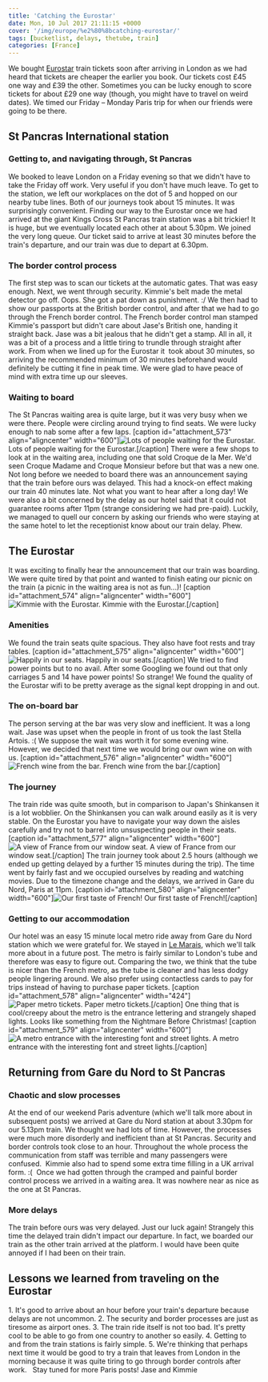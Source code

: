 ```yaml
---
title: '​Catching the Eurostar'
date: Mon, 10 Jul 2017 21:11:15 +0000
cover: '/img/europe/%e2%80%8bcatching-eurostar/'
tags: [bucketlist, delays, thetube, train]
categories: [France]
---
```


We bought [Eurostar](http://www.eurostar.com/uk-en) train tickets soon after arriving in London as we had heard that tickets are cheaper the earlier you book. Our tickets cost £45 one way and £39 the other. Sometimes you can be lucky enough to score tickets for about £29 one way (though, you might have to travel on weird dates). We timed our Friday – Monday Paris trip for when our friends were going to be there.

St Pancras International station
--------------------------------

### Getting to, and navigating through, St Pancras

We booked to leave London on a Friday evening so that we didn't have to take the Friday off work. Very useful if you don't have much leave. To get to the station, we left our workplaces on the dot of 5 and hopped on our nearby tube lines. Both of our journeys took about 15 minutes. It was surprisingly convenient. Finding our way to the Eurostar once we had arrived at the giant Kings Cross St Pancras train station was a bit trickier! It is huge, but we eventually located each other at about 5.30pm. We joined the very long queue. Our ticket said to arrive at least 30 minutes before the train's departure, and our train was due to depart at 6.30pm.

### The border control process

The first step was to scan our tickets at the automatic gates. That was easy enough. Next, we went through security. Kimmie's belt made the metal detector go off. Oops. She got a pat down as punishment. :/ We then had to show our passports at the British border control, and after that we had to go through the French border control. The French border control man stamped Kimmie's passport but didn't care about Jase's British one, handing it straight back. Jase was a bit jealous that he didn't get a stamp. All in all, it was a bit of a process and a little tiring to trundle through straight after work. From when we lined up for the Eurostar it  took about 30 minutes, so arriving the recommended minimum of 30 minutes beforehand would definitely be cutting it fine in peak time. We were glad to have peace of mind with extra time up our sleeves.

### Waiting to board

The St Pancras waiting area is quite large, but it was very busy when we were there. People were circling around trying to find seats. We were lucky enough to nab some after a few laps. \[caption id="attachment_573" align="aligncenter" width="600"\]![Lots of people waiting for the Eurostar. ](http://coupleofkiwis.com/wp-content/uploads/2017/07/St-pancras-600x337.jpg) Lots of people waiting for the Eurostar.\[/caption\] There were a few shops to look at in the waiting area, including one that sold Croque de la Mer. We'd seen Croque Madame and Croque Monsieur before but that was a new one. Not long before we needed to board there was an announcement saying that the train before ours was delayed. This had a knock-on effect making our train 40 minutes late. Not what you want to hear after a long day! We were also a bit concerned by the delay as our hotel said that it could not guarantee rooms after 11pm (strange considering we had pre-paid). Luckily, we managed to quell our concern by asking our friends who were staying at the same hotel to let the receptionist know about our train delay. Phew.

The Eurostar
------------

It was exciting to finally hear the announcement that our train was boarding. We were quite tired by that point and wanted to finish eating our picnic on the train (a picnic in the waiting area is not as fun...)! \[caption id="attachment_574" align="aligncenter" width="600"\]![Kimmie with the Eurostar. ](http://coupleofkiwis.com/wp-content/uploads/2017/07/Eurostar-600x338.jpg) Kimmie with the Eurostar.\[/caption\]

### Amenities

We found the train seats quite spacious. They also have foot rests and tray tables. \[caption id="attachment_575" align="aligncenter" width="600"\]![Happily in our seats.](http://coupleofkiwis.com/wp-content/uploads/2017/07/eurostar-onboard-600x338.jpg) Happily in our seats.\[/caption\] We tried to find power points but to no avail. After some Googling we found out that only carriages 5 and 14 have power points! So strange! We found the quality of the Eurostar wifi to be pretty average as the signal kept dropping in and out.

### The on-board bar

The person serving at the bar was very slow and inefficient. It was a long wait. Jase was upset when the people in front of us took the last Stella Artois. :( We suppose the wait was worth it for some evening wine. However, we decided that next time we would bring our own wine on with us. \[caption id="attachment_576" align="aligncenter" width="600"\]![French wine from the bar.](http://coupleofkiwis.com/wp-content/uploads/2017/07/eurostar-wine-600x338.jpg) French wine from the bar.\[/caption\]

### The journey

The train ride was quite smooth, but in comparison to Japan's Shinkansen it is a lot wobblier. On the Shinkansen you can walk around easily as it is very stable. On the Eurostar you have to navigate your way down the aisles carefully and try not to barrel into unsuspecting people in their seats. \[caption id="attachment_577" align="aligncenter" width="600"\]![A view of France from our window seat.](http://coupleofkiwis.com/wp-content/uploads/2017/07/eurostar-view-from-window-600x338.jpg) A view of France from our window seat.\[/caption\] The train journey took about 2.5 hours (although we ended up getting delayed by a further 15 minutes during the trip). The time went by fairly fast and we occupied ourselves by reading and watching movies. Due to the timezone change and the delays, we arrived in Gare du Nord, Paris at 11pm. \[caption id="attachment_580" align="aligncenter" width="600"\]![Our first taste of French!](http://coupleofkiwis.com/wp-content/uploads/2017/07/eurostar-screen-french-600x337.jpg) Our first taste of French!\[/caption\]

### Getting to our accommodation

Our hotel was an easy 15 minute local metro ride away from Gare du Nord station which we were grateful for. We stayed in [Le Marais](https://www.google.co.uk/maps/place/Le+Marais,+Paris,+France/data=!4m2!3m1!1s0x47e66e03cdce4ae9:0x38cfa580446f9e46?sa=X&ved=0ahUKEwiIyt-gwv_UAhVsIcAKHWNtDzAQ8gEIigEwDw), which we'll talk more about in a future post. The metro is fairly similar to London's tube and therefore was easy to figure out. Comparing the two, we think that the tube is nicer than the French metro, as the tube is cleaner and has less dodgy people lingering around. We also prefer using contactless cards to pay for trips instead of having to purchase paper tickets. \[caption id="attachment_578" align="aligncenter" width="424"\]![Paper metro tickets.](http://coupleofkiwis.com/wp-content/uploads/2017/07/paris-metro-tix-424x600.jpg) Paper metro tickets.\[/caption\] One thing that is cool/creepy about the metro is the entrance lettering and strangely shaped lights. Looks like something from the Nightmare Before Christmas! \[caption id="attachment_579" align="aligncenter" width="600"\]![A metro entrance with the interesting font and street lights.](http://coupleofkiwis.com/wp-content/uploads/2017/07/metro-creepy-writing-600x338.jpg) A metro entrance with the interesting font and street lights.\[/caption\]

Returning from Gare du Nord to St Pancras
-----------------------------------------

### Chaotic and slow processes

At the end of our weekend Paris adventure (which we'll talk more about in subsequent posts) we arrived at Gare du Nord station at about 3.30pm for our 5.13pm train. We thought we had lots of time. However, the processes were much more disorderly and inefficient than at St Pancras. Security and border controls took close to an hour. Throughout the whole process the communication from staff was terrible and many passengers were confused.  Kimmie also had to spend some extra time filling in a UK arrival form. :(  Once we had gotten through the cramped and painful border control process we arrived in a waiting area. It was nowhere near as nice as the one at St Pancras.

### More delays

The train before ours was very delayed. Just our luck again! Strangely this time the delayed train didn't impact our departure. In fact, we boarded our train as the other train arrived at the platform. I would have been quite annoyed if I had been on their train.

Lessons we learned from traveling on the Eurostar
-------------------------------------------------

1\. It's good to arrive about an hour before your train's departure because delays are not uncommon. 2. The security and border processes are just as tiresome as airport ones. 3. The train ride itself is not too bad. It's pretty cool to be able to go from one country to another so easily. 4. Getting to and from the train stations is fairly simple. 5. We're thinking that perhaps next time it would be good to try a train that leaves from London in the morning because it was quite tiring to go through border controls after work.   Stay tuned for more Paris posts! Jase and Kimmie
